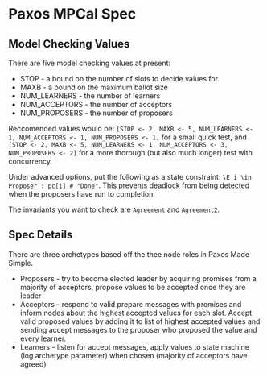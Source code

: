 # Paxos MPCal Spec
## Model Checking Values
There are five model checking values at present:
* STOP - a bound on the number of slots to decide values for
* MAXB - a bound on the maximum ballot size
* NUM_LEARNERS - the number of learners
* NUM_ACCEPTORS - the number of acceptors
* NUM_PROPOSERS - the number of proposers

Reccomended values would be: `[STOP <- 2, MAXB <- 5, NUM_LEARNERS <- 1, NUM_ACCEPTORS <- 1, NUM_PROPOSERS <- 1]` for a small quick test, and `[STOP <- 2, MAXB <- 5, NUM_LEARNERS <- 1, NUM_ACCEPTORS <- 3, NUM_PROPOSERS <- 2]` for a more thorough (but also much longer) test with concurrency.

Under advanced options, put the following as a state constraint: `\E i \in Proposer : pc[i] # "Done"`. This prevents deadlock from being detected when the proposers have run to completion.

The invariants you want to check are `Agreement` and `Agreement2`.

## Spec Details
There are three archetypes based off the thee node roles in Paxos Made Simple.
* Proposers - try to become elected leader by acquiring promises from a majority of acceptors, propose values to be accepted once they are leader
* Acceptors - respond to valid prepare messages with promises and inform nodes about the highest accepted values for each slot. Accept valid proposed values by adding it to list of highest accepted values and sending accept messages to the proposer who proposed the value and every learner.
* Learners - listen for accept messages, apply values to state machine (log archetype parameter) when chosen (majority of acceptors have agreed)
